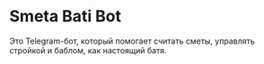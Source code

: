# Smeta Bati Bot  
Это Telegram-бот, который помогает считать сметы, управлять стройкой и баблом, как настоящий батя.
